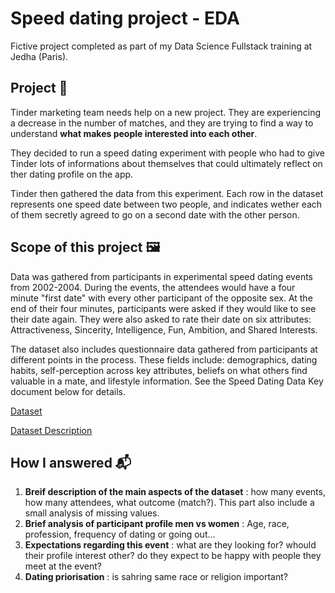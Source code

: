 # Speed dating project - EDA

Fictive project completed as part of my Data Science Fullstack training at Jedha (Paris).

## Project 🚧

Tinder marketing team needs help on a new project. They are experiencing a decrease in the number of matches, and they are trying to find a way to understand **what makes people interested into each other**. 

They decided to run a speed dating experiment with people who had to give Tinder lots of informations about themselves that could ultimately reflect on ther dating profile on the app.

Tinder then gathered the data from this experiment. Each row in the dataset represents one speed date between two people, and indicates wether each of them secretly agreed to go on a second date with the other person.

## Scope of this project 🖼️

Data was gathered from participants in experimental speed dating events from 2002-2004. During the events, the attendees would have a four minute "first date" with every other participant of the opposite sex. At the end of their four minutes, participants were asked if they would like to see their date again. They were also asked to rate their date on six attributes: Attractiveness, Sincerity, Intelligence, Fun, Ambition, and Shared Interests.

The dataset also includes questionnaire data gathered from participants at different points in the process. These fields include: demographics, dating habits, self-perception across key attributes, beliefs on what others find valuable in a mate, and lifestyle information. See the Speed Dating Data Key document below for details.

[Dataset](https://full-stack-assets.s3.eu-west-3.amazonaws.com/M03-EDA/Speed+Dating+Data.csv)

[Dataset Description](https://full-stack-assets.s3.eu-west-3.amazonaws.com/M03-EDA/Speed+Dating+Data+Key.doc)

## How I answered 📬

1. **Breif description of the main aspects of the dataset** : how many events, how many attendees, what outcome (match?). This part also include a small analysis of missing values.
2. **Brief analysis of participant profile men vs women** : Age, race, profession, frequency of dating or going out... 
3. **Expectations regarding this event** : what are they looking for? whould their profile interest other? do they expect to be happy with people they meet at the event?
4. **Dating priorisation** : is sahring same race or religion important?
